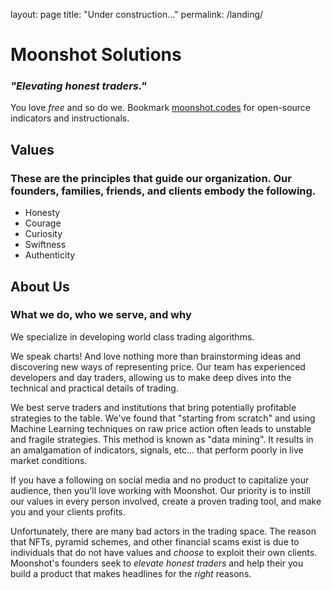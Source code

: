 layout: page
title: "Under construction..."
permalink: /landing/

# Moonshot Solutions
### _"Elevating honest traders."_

You love _free_ and so do we.
Bookmark [moonshot.codes](moonshot.codes) for open-source indicators and instructionals.

## Values
### These are the principles that guide our organization. Our founders, families, friends, and clients embody the following.
- Honesty
- Courage
- Curiosity
- Swiftness
- Authenticity

## About Us
### What we do, who we serve, and why

We specialize in developing world class trading algorithms.

We speak charts! And love nothing more than brainstorming ideas and discovering new ways of representing price.
Our team has experienced developers and day traders, allowing us to make deep dives into the technical and practical details of trading.

We best serve traders and institutions that bring potentially profitable strategies to the table.
We've found that "starting from scratch" and using Machine Learning techniques on raw price action often leads to unstable and fragile strategies.
This method is known as "data mining". It results in an amalgamation of indicators, signals, etc... that perform poorly in live market conditions.

If you have a following on social media and no product to capitalize your audience, then you'll love working with Moonshot.
Our priority is to instill our values in every person involved, create a proven trading tool, and make you and your clients profits.

Unfortunately, there are many bad actors in the trading space.
The reason that NFTs, pyramid schemes, and other financial scams exist is due to individuals that do not have values and _choose_ to exploit their own clients.
Moonshot's founders seek to _elevate honest traders_ and help their you build a product that makes headlines for the _right_ reasons.

